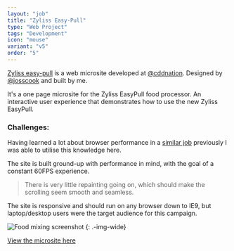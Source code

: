 ```yaml
---
layout: "job"
title: "Zyliss Easy-Pull"
type: "Web Project"
tags: "Development"
icon: "mouse"
variant: "v5"
order: "5"
---
```




[Zyliss easy-pull](http://zylisseasypull.co.uk) is a web microsite developed at [@cddnation](). Designed by [@josscook]() and built by me.

It's a one page microsite for the Zyliss EasyPull food processor. An interactive user experience that demonstrates how to use the new Zyliss EasyPull.

### Challenges:

Having learned a lot about browser performance in a [similar job](/work/ferronats/) previously I was able to utilise this knowledge here.

The site is built ground-up with performance in mind, with the goal of a constant 60FPS experience.

> There is very little repainting going on, which should make the scrolling seem smooth and seamless.

The site is responsive and should run on any browser down to IE9, but laptop/desktop users were the target audience for this campaign.

![Food mixing screenshot](/images/work/zyliss-2.png)
{: .-img-wide}

[View the microsite here](http://zylisseasypull.co.uk)
